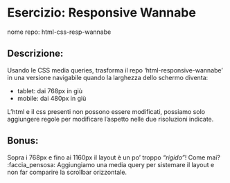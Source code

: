 # Esercizio: **Responsive Wannabe**
nome repo: html-css-resp-wannabe

## **Descrizione:**
Usando le CSS media queries, trasforma il repo ‘html-responsive-wannabe’ in una versione navigabile quando la larghezza dello schermo diventa:

- tablet: dai 768px in giù
- mobile: dai 480px in giù

L’html e il css presenti non possono essere modificati, possiamo solo aggiungere regole per modificare l’aspetto nelle due risoluzioni indicate.

## **Bonus:**
Sopra i 768px e fino ai 1160px il layout è un po’ troppo *“rigido”*! Come mai? :faccia_pensosa:
Aggiungiamo una media query per sistemare il layout e non far comparire la scrollbar orizzontale.

